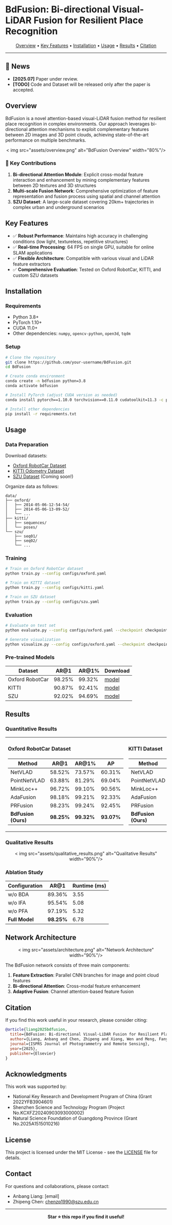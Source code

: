 # BdFusion: Bi-directional Visual-LiDAR Fusion for Resilient Place Recognition

<p align="center">
  <a href=" ">Overview</a > •
  <a href="#key-features">Key Features</a > •
  <a href="#installation">Installation</a > •
  <a href="#usage">Usage</a > •
  <a href="#results">Results</a > •
  <a href="#citation">Citation</a >
</p >

---

## 📢 News
- **[2025.07]**  Paper under review.
- **[TODO]**  Code and Dataset will be released only after the paper is accepted.

## Overview

BdFusion is a novel attention-based visual-LiDAR fusion method for resilient place recognition in complex environments. Our approach leverages bi-directional attention mechanisms to exploit complementary features between 2D images and 3D point clouds, achieving state-of-the-art performance on multiple benchmarks.

<p align="center">
  < img src="assets/overview.png" alt="BdFusion Overview" width="80%"/>
</p >

### 🎯 Key Contributions

1. **Bi-directional Attention Module**: Explicit cross-modal feature interaction and enhancement by mining complementary features between 2D textures and 3D structures
2. **Multi-scale Fusion Network**: Comprehensive optimization of feature representation and fusion process using spatial and channel attention
3. **SZU Dataset**: A large-scale dataset covering 20km+ trajectories in complex urban and underground scenarios

## Key Features

- ✅ **Robust Performance**: Maintains high accuracy in challenging conditions (low light, textureless, repetitive structures)
- ✅ **Real-time Processing**: 64 FPS on single GPU, suitable for online SLAM applications
- ✅ **Flexible Architecture**: Compatible with various visual and LiDAR feature extractors
- ✅ **Comprehensive Evaluation**: Tested on Oxford RobotCar, KITTI, and custom SZU datasets

## Installation

### Requirements
- Python 3.8+
- PyTorch 1.10+
- CUDA 11.0+
- Other dependencies: `numpy`, `opencv-python`, `open3d`, `tqdm`

### Setup

```bash
# Clone the repository
git clone https://github.com/your-username/BdFusion.git
cd BdFusion

# Create conda environment
conda create -n bdfusion python=3.8
conda activate bdfusion

# Install PyTorch (adjust CUDA version as needed)
conda install pytorch==1.10.0 torchvision==0.11.0 cudatoolkit=11.3 -c pytorch

# Install other dependencies
pip install -r requirements.txt
```

## Usage

### Data Preparation

Download datasets:
- [Oxford RobotCar Dataset](https://robotcar-dataset.robots.ox.ac.uk/)
- [KITTI Odometry Dataset](http://www.cvlibs.net/datasets/kitti/eval_odometry.php)
- [SZU Dataset](link-to-your-dataset) (Coming soon!)

Organize data as follows:
```
data/
├── oxford/
│   ├── 2014-05-06-12-54-54/
│   ├── 2014-05-06-13-09-52/
│   └── ...
├── kitti/
│   ├── sequences/
│   └── poses/
└── szu/
    ├── seq01/
    ├── seq02/
    └── ...
```

### Training

```bash
# Train on Oxford RobotCar dataset
python train.py --config configs/oxford.yaml

# Train on KITTI dataset
python train.py --config configs/kitti.yaml

# Train on SZU dataset
python train.py --config configs/szu.yaml
```

### Evaluation

```bash
# Evaluate on test set
python evaluate.py --config configs/oxford.yaml --checkpoint checkpoints/bdfusion_best.pth

# Generate visualization
python visualize.py --config configs/oxford.yaml --checkpoint checkpoints/bdfusion_best.pth
```

### Pre-trained Models

| Dataset | AR@1 | AR@1% | Download |
|---------|------|-------|----------|
| Oxford RobotCar | 98.25% | 99.32% | [model](link) |
| KITTI | 90.87% | 92.41% | [model](link) |
| SZU | 92.02% | 94.69% | [model](link) |

## Results

### Quantitative Results

<table>
<tr>
<td>

#### Oxford RobotCar Dataset
| Method | AR@1 | AR@1% | AP |
|--------|------|-------|-----|
| NetVLAD | 58.52% | 73.57% | 60.31% |
| PointNetVLAD | 63.88% | 81.29% | 69.04% |
| MinkLoc++ | 96.72% | 99.10% | 90.56% |
| AdaFusion | 98.18% | 99.21% | 92.33% |
| PRFusion | 98.23% | 99.24% | 92.45% |
| **BdFusion (Ours)** | **98.25%** | **99.32%** | **93.07%** |

</td>
<td>

#### KITTI Dataset
| Method | AR@1 | AR@1% | AP |
|--------|------|-------|-----|
| NetVLAD | 47.96% | 65.13% | 51.25% |
| PointNetVLAD | 60.83% | 76.82% | 62.58% |
| MinkLoc++ | 83.58% | 87.15% | 82.39% |
| AdaFusion | 89.05% | 90.46% | 87.61% |
| PRFusion | 90.35% | 91.87% | 88.92% |
| **BdFusion (Ours)** | **90.87%** | **92.41%** | **89.30%** |

</td>
</tr>
</table>

### Qualitative Results

<p align="center">
  < img src="assets/qualitative_results.png" alt="Qualitative Results" width="90%"/>
</p >

### Ablation Study

| Configuration | AR@1 | Runtime (ms) |
|--------------|------|--------------|
| w/o BDA | 89.36% | 3.55 |
| w/o IFA | 95.54% | 5.08 |
| w/o PFA | 97.19% | 5.32 |
| **Full Model** | **98.25%** | 6.78 |

## Network Architecture

<p align="center">
  < img src="assets/architecture.png" alt="Network Architecture" width="90%"/>
</p >

The BdFusion network consists of three main components:
1. **Feature Extraction**: Parallel CNN branches for image and point cloud features
2. **Bi-directional Attention**: Cross-modal feature enhancement
3. **Adaptive Fusion**: Channel attention-based feature fusion

## Citation

If you find this work useful in your research, please consider citing:

```bibtex
@article{liang2025bdfusion,
  title={BdFusion: Bi-directional Visual-LiDAR Fusion for Resilient Place Recognition},
  author={Liang, Anbang and Chen, Zhipeng and Xiong, Wen and Meng, Fanyi and Yin, Yu and Zhang, Dejin and Li, Qingquan},
  journal={ISPRS Journal of Photogrammetry and Remote Sensing},
  year={2025},
  publisher={Elsevier}
}
```

## Acknowledgments

This work was supported by:
- National Key Research and Development Program of China (Grant 2022YFB3904601)
- Shenzhen Science and Technology Program (Project No.KCXFZ20240903093000002)
- Natural Science Foundation of Guangdong Province (Grant No.2025A1515010216)

## License

This project is licensed under the MIT License - see the [LICENSE](LICENSE) file for details.

## Contact

For questions and collaborations, please contact:
- Anbang Liang: [email]
- Zhipeng Chen: chenzp1990@szu.edu.cn

---

<p align="center">
  <b>Star ⭐ this repo if you find it useful!</b>
</p >

